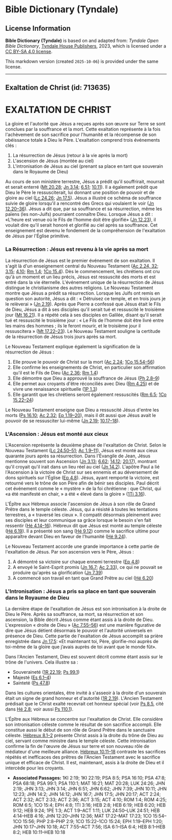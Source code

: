 # Bible Dictionary (Tyndale)

## License Information

**Bible Dictionary (Tyndale)** is based on and adapted from: _Tyndale Open Bible Dictionary_, [Tyndale House Publishers](https://tyndaleopenresources.com/), 2023, which is licensed under a [CC BY-SA 4.0 license](https://creativecommons.org/licenses/by-sa/4.0/legalcode.en).

This markdown version (created `2025-10-06`) is provided under the same license.



--------------------------------

## Exaltation de Christ (id: 713635)

EXALTATION DE CHRIST
====================

La gloire et l'autorité que Jésus a reçues après son œuvre sur Terre se sont conclues par la souffrance et la mort. Cette exaltation représente à la fois l'achèvement de son sacrifice pour l'humanité et la récompense de son obéissance totale à Dieu le Père. L'exaltation comprend trois événements clés :

1. La résurrection de Jésus (retour à la vie après la mort)
2. L'ascension de Jésus (montée au ciel)
3. L'intronisation de Jésus au ciel (prenant sa place en tant que souverain dans le Royaume de Dieu)

Au cours de son ministère terrestre, Jésus a prédit qu'il souffrirait, mourrait et serait enterré ([Mt 20\.28](https://ref.ly/Matt20:28); [Jn 3\.14](https://ref.ly/John3:14); [6\.51](https://ref.ly/John6:51); [10\.11](https://ref.ly/John10:11)). Il a également prédit que Dieu le Père le ressusciterait, lui donnant une position de pouvoir et de gloire au ciel ([Lc 24\.26](https://ref.ly/Luke24:26); [Jn 17\.5](https://ref.ly/John17:5)). Jésus a illustré ce schéma de souffrance suivie de gloire lorsqu'il a rencontré des Grecs qui voulaient le voir ([Jn 12\.20–36](https://ref.ly/John12:20-John12:36)). Jésus a dit que, par sa souffrance et sa résurrection, même les païens (les non\-Juifs) pourraient connaître Dieu. Lorsque Jésus a dit : «L’heure est venue où le Fils de l’homme doit être glorifié» ([Jn 12\.23](https://ref.ly/John12:23)), il voulait dire qu'il serait honoré et glorifié au ciel après sa souffrance. Cet enseignement est devenu le fondement de la compréhension de l'exaltation de Jésus par l'Église primitive.

### La Résurrection : Jésus est revenu à la vie après sa mort

La résurrection de Jésus est le premier événement de son exaltation. Il s'agit là d'un enseignement central du Nouveau Testament ([Ac 2\.24, 32](https://ref.ly/Acts2:24,Acts2:32); [3\.15](https://ref.ly/Acts3:15); [4\.10](https://ref.ly/Acts4:10); [Rm 1\.4](https://ref.ly/Rom1:4); [1Co 15\.4](https://ref.ly/1Cor15:4)). Dès le commencement, les chrétiens ont cru qu'à un moment et un lieu précis, Jésus est ressuscité des morts et est entré dans la vie éternelle. L'événement unique de la résurrection de Jésus distingue le christianisme des autres religions. Le Nouveau Testament montre que Jésus a prédit sa résurrection. Lorsque les Juifs ont remis en question son autorité, Jésus a dit : « Détruisez ce temple, et en trois jours je le relèverai » ([Jn 2\.19](https://ref.ly/John2:19)). Après que Pierre a confessé que Jésus était le Fils de Dieu, Jésus a dit à ses disciples qu'il serait tué et ressuscité le troisième jour ([Mt 16\.21](https://ref.ly/Matt16:21)). Il a répété cela à ses disciples en Galilée, disant qu'il serait tué et ressuscité le troisième jour : « Le Fils de l’homme doit être livré entre les mains des hommes ; ils le feront mourir, et le troisième jour il ressuscitera » ([Mt 17\.22–23](https://ref.ly/Matt17:22-Matt17:23)). Le Nouveau Testament souligne la certitude de la résurrection de Jésus trois jours après sa mort.

Le Nouveau Testament explique également la signification de la résurrection de Jésus :

1. Elle prouve le pouvoir de Christ sur la mort ([Ac 2\.24](https://ref.ly/Acts2:24); [1Co 15\.54–56](https://ref.ly/1Cor15:54-1Cor15:56))
2. Elle confirme les enseignements de Christ, en particulier son affirmation qu'il est le Fils de Dieu ([Ac 2\.36](https://ref.ly/Acts2:36); [Rm 1\.4](https://ref.ly/Rom1:4))
3. Elle démontre que Dieu a approuvé la souffrance de Jésus ([Ph 2\.8–9](https://ref.ly/Phil2:8-Phil2:9))
4. Elle permet aux croyants d'être réconciliés avec Dieu ([Rm 4\.25](https://ref.ly/Rom4:25)) et de vivre une renaissance spirituelle ([1P 1\.3](https://ref.ly/1Pet1:3))
5. Elle garantit que les chrétiens seront également ressuscités ([Rm 6\.5](https://ref.ly/Rom6:5); [1Co 15\.22–24](https://ref.ly/1Cor15:22-1Cor15:24))

Le Nouveau Testament enseigne que Dieu a ressuscité Jésus d'entre les morts ([Ps 16\.10](https://ref.ly/Ps16:10); [Ac 2\.32](https://ref.ly/Acts2:32); [Ep 1\.19–20](https://ref.ly/Eph1:19-Eph1:20)), mais il dit aussi que Jésus avait le pouvoir de se ressusciter lui\-même ([Jn 2\.19](https://ref.ly/John2:19); [10\.17–18](https://ref.ly/John10:17-John10:18)).

### L'Ascension : Jésus est monté aux cieux

L'Ascension représente la deuxième phase de l'exaltation de Christ. Selon le Nouveau Testament ([Lc 24\.50–51](https://ref.ly/Luke24:50-Luke24:51); [Ac 1\.9–11](https://ref.ly/Acts1:9-Acts1:11)), Jésus est monté aux cieux quarante jours après sa résurrection. Dans l'Évangile de Jean, Jésus mentionne souvent son Ascension ([Jn 3\.13](https://ref.ly/John3:13); [6\.62](https://ref.ly/John6:62); [14\.12](https://ref.ly/John14:12); [20\.17](https://ref.ly/John20:17)), montrant qu'il croyait qu'il irait dans un lieu réel au ciel ([Jn 14\.2](https://ref.ly/John14:2)). L'apôtre Paul a lié l'Ascension à la victoire de Christ sur ses ennemis et au déversement de dons spirituels sur l'Église ([Ep 4\.8](https://ref.ly/Eph4:8)). Jésus, ayant remporté la victoire, est retourné vers le trône de son Père afin de bénir ses disciples. Paul décrit cet événement comme le « mystère » de la foi chrétienne : que Christ, qui «a été manifesté en chair, » a été « élevé dans la gloire » ([1Ti 3\.16](https://ref.ly/1Tim3:16)).

L'Épître aux Hébreux associe l'ascension de Jésus à son rôle de Grand Prêtre dans le temple céleste. Jésus, qui a résisté à toutes les tentations terrestres, a « traversé les cieux ». Il compatit désormais pleinement avec ses disciples et leur communique sa grâce lorsque le besoin s'en fait ressentir ([Hé 4\.14–16](https://ref.ly/Heb4:14-Heb4:16)). Hébreux dit que Jésus est monté au temple céleste ([Hé 6\.19](https://ref.ly/Heb6:19)). Il a présenté son sang ([Hé 9\.12](https://ref.ly/Heb9:12)) comme le sacrifice ultime pour apparaître devant Dieu en faveur de l'humanité ([Hé 9\.24](https://ref.ly/Heb9:24)).

Le Nouveau Testament accorde une grande importance à cette partie de l'exaltation de Jésus. Par son ascension vers le Père, Jésus :

1. A démontré sa victoire sur chaque ennemi terrestre ([Ep 4\.8](https://ref.ly/Eph4:8))
2. A envoyé le Saint\-Esprit promis ([Jn 16\.7](https://ref.ly/John16:7); [Ac 2\.33](https://ref.ly/Acts2:33)), ce qui ne pouvait se produire qu'après sa glorification ([Jn 7\.39](https://ref.ly/John7:39))
3. A commencé son travail en tant que Grand Prêtre au ciel ([Hé 6\.20](https://ref.ly/Heb6:20))

### L'Intronisation : Jésus a pris sa place en tant que souverain dans le Royaume de Dieu

La dernière étape de l'exaltation de Jésus est son intronisation à la droite de Dieu le Père. Après sa souffrance, sa mort, sa résurrection et son ascension, la Bible décrit Jésus comme étant assis à la droite de Dieu. L'expression « droite de Dieu » ([Ac 7\.55–56](https://ref.ly/Acts7:55-Acts7:56)) est une manière figurative de dire que Jésus détient désormais le pouvoir et l'autorité universels en présence de Dieu. Cette partie de l'exaltation de Jésus accomplit sa prière enregistrée dans [Jn 17\.5](https://ref.ly/John17:5): «Et maintenant toi, Père, glorifie\-moi auprès de toi\-même de la gloire que j’avais auprès de toi avant que le monde fût».

Dans l'Ancien Testament, Dieu est souvent décrit comme étant assis sur le trône de l'univers. Cela illustre sa :

* Souveraineté ([1R 22\.19](https://ref.ly/1Kgs22:19); [Ps 99\.1](https://ref.ly/Ps99:1))
* Majesté ([Es 6\.1–4](https://ref.ly/Isa6:1-Isa6:4))
* Sainteté ([Ps 47\.8](https://ref.ly/Ps47:8))

Dans les cultures orientales, être invité à s'asseoir à la droite d'un souverain était un signe de grand honneur et d'autorité ([1R 2\.19](https://ref.ly/1Kgs2:19)). L'Ancien Testament prédisait que le Christ exalté recevrait cet honneur spécial (voir [Ps 8\.5](https://ref.ly/Ps8:5), cité dans [Hé 2\.8](https://ref.ly/Heb2:8); voir aussi [Ps 110\.1](https://ref.ly/Ps110:1)).

L'Épître aux Hébreux se concentre sur l'exaltation de Christ. Elle considère son intronisation céleste comme le résultat de son sacrifice accompli. Elle constitue aussi le début de son rôle de Grand Prêtre dans le sanctuaire céleste. [Hébreux 8\.1–2](https://ref.ly/Heb8:1-Heb8:2) présente Christ assis à la droite du trône de Dieu au ciel, servant comme ministre dans le temple céleste. Cette intronisation confirme la fin de l'œuvre de Jésus sur terre et son nouveau rôle de médiateur d'une meilleure alliance. [Hébreux 10\.11–18](https://ref.ly/Heb10:11-Heb10:18) contraste les sacrifices répétés et inefficaces des prêtres de l'Ancien Testament avec le sacrifice unique et efficace de Christ. Il est, maintenant, assis à la droite de Dieu et il intercède pour les croyants.

* **Associated Passages:** 1KI 2:19; 1KI 22:19; PSA 8:5; PSA 16:10; PSA 47:8; PSA 68:18; PSA 99:1; PSA 110:1; MAT 16:21; MAT 20:28; LUK 24:26; JHN 2:19; JHN 3:13; JHN 3:14; JHN 6:51; JHN 6:62; JHN 7:39; JHN 10:11; JHN 12:23; JHN 14:2; JHN 14:12; JHN 16:7; JHN 17:5; JHN 20:17; ACT 2:24; ACT 2:32; ACT 2:33; ACT 2:36; ACT 3:15; ACT 4:10; ROM 1:4; ROM 4:25; ROM 6:5; 1CO 15:4; EPH 4:8; 1TI 3:16; HEB 2:8; HEB 6:19; HEB 6:20; HEB 9:12; HEB 9:24; 1PE 1:3; ACT 1:9–ACT 1:11; LUK 24:50–LUK 24:51; HEB 4:14–HEB 4:16; JHN 12:20–JHN 12:36; MAT 17:22–MAT 17:23; 1CO 15:54–1CO 15:56; PHP 2:8–PHP 2:9; 1CO 15:22–1CO 15:24; EPH 1:19–EPH 1:20; JHN 10:17–JHN 10:18; ACT 7:55–ACT 7:56; ISA 6:1–ISA 6:4; HEB 8:1–HEB 8:2; HEB 10:11–HEB 10:18

